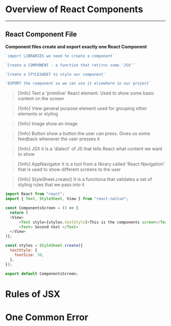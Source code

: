 
# Overview of React Components


------------
## React Component File

**Component files create and export exactly one React Component**

```jsx
`import LIBRARIES we need to create a component`

`Create a COMPONENT - a function that retirns some 'JSX'`

`Create a STYLESHEET to style our component`

`EXPORT the component so we can use it elsewhere in our project`
```

>[!info] Text
>a 'primitive' React element. Used to show some basic content on the screen

>[!info] View
>general purpose element used for grouping other elements or styling

>[!info] Image 
>show an image

>[!info] Button
>show a button the user can press. Gives us some feedback whenever the user presses it



>[!info] JSX
>it is a 'dialect' of JS that tells React what content we want to show

>[!info] AppNavigator
>it is a tool from a library called 'React Navigation' that is used to show different screens to the user

>[!info] StyleSheet.create()
>It is a functiona that validates a set of styling rules that we pass into it

```jsx
import React from "react";
import { Text, StyleSheet, View } from "react-native";

const ComponentsScreen = () => {
  return (
  <View>
	  <Text style={styles.textStyle}>This is the components screen</Text>
	  <Text> Second text </Text>
  </View>
)};

const styles = StyleSheet.create({
  textStyle: {
    fontSize: 30,
  },
});

export default ComponentsScreen;
```



# Rules of JSX



# One Common Error




















